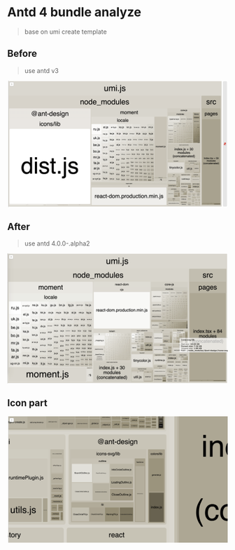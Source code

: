 # Antd 4 bundle analyze

> base on umi create template

## Before
> use antd v3

![webpack bundle](assets/before.png)

## After

> use antd 4.0.0-.alpha2

![webpack bundle](assets/after.png)

## Icon part

![webpack bundle](assets/icons-svg.png)
